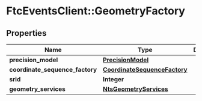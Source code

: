 # FtcEventsClient::GeometryFactory

## Properties
Name | Type | Description | Notes
------------ | ------------- | ------------- | -------------
**precision_model** | [**PrecisionModel**](PrecisionModel.md) |  | [optional] 
**coordinate_sequence_factory** | [**CoordinateSequenceFactory**](CoordinateSequenceFactory.md) |  | [optional] 
**srid** | **Integer** |  | [optional] 
**geometry_services** | [**NtsGeometryServices**](NtsGeometryServices.md) |  | [optional] 

